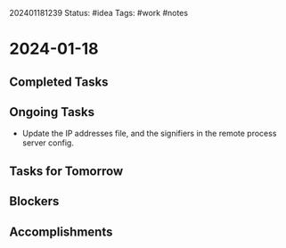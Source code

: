 202401181239
Status: #idea
Tags: #work #notes 

# 2024-01-18

## Completed Tasks

## Ongoing Tasks
- Update the IP addresses file, and the signifiers in the remote process server config.

## Tasks for Tomorrow

## Blockers

## Accomplishments

